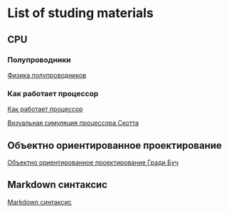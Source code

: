 # List of studing materials
## CPU
### Полупроводники
[Физика полупроводников](https://youtu.be/OMGdSCaMVD0)

### Как работает процессор
[Как работает процессор](https://www.youtube.com/watch?v=kIrKeKiJt90)

[Визуальная симуляция процессора Скотта](http://visual6502.org/JSSim/index.html)

## Объектно ориентированное проектирование
[Объектно ориентированное проектирование Гради Буч](https://docs.yandex.ru/docs/view?tm=1684254808&tld=ru&lang=ru&name=%5BGradi_Buch%5D_Obektno-orientirovannuei_analiz_i_pro(BookSee.org).pdf&text=объектно%20ориентированное%20проектирование%20Гради%20буч&url=https%3A%2F%2Fdl.booksee.org%2Fgenesis%2F334000%2Fdbcd07bbbd651a13accf03a364606e03%2F_as%2F%5BGradi_Buch%5D_Obektno-orientirovannuei_analiz_i_pro(BookSee.org).pdf&lr=213&mime=pdf&l10n=ru&sign=61d8efd52990699ab20931e2d944c67c&keyno=0&nosw=1&serpParams=tm%3D1684254808%26tld%3Dru%26lang%3Dru%26name%3D%5BGradi_Buch%5D_Obektno-orientirovannuei_analiz_i_pro(BookSee.org).pdf%26text%3D%25D0%25BE%25D0%25B1%25D1%258A%25D0%25B5%25D0%25BA%25D1%2582%25D0%25BD%25D0%25BE%2B%25D0%25BE%25D1%2580%25D0%25B8%25D0%25B5%25D0%25BD%25D1%2582%25D0%25B8%25D1%2580%25D0%25BE%25D0%25B2%25D0%25B0%25D0%25BD%25D0%25BD%25D0%25BE%25D0%25B5%2B%25D0%25BF%25D1%2580%25D0%25BE%25D0%25B5%25D0%25BA%25D1%2582%25D0%25B8%25D1%2580%25D0%25BE%25D0%25B2%25D0%25B0%25D0%25BD%25D0%25B8%25D0%25B5%2B%25D0%2593%25D1%2580%25D0%25B0%25D0%25B4%25D0%25B8%2B%25D0%25B1%25D1%2583%25D1%2587%26url%3Dhttps%253A%2F%2Fdl.booksee.org%2Fgenesis%2F334000%2Fdbcd07bbbd651a13accf03a364606e03%2F_as%2F%255BGradi_Buch%255D_Obektno-orientirovannuei_analiz_i_pro%2528BookSee.org%2529.pdf%26lr%3D213%26mime%3Dpdf%26l10n%3Dru%26sign%3D61d8efd52990699ab20931e2d944c67c%26keyno%3D0%26nosw%3D1)  

## Markdown синтаксис
[Markdown синтаксис](https://ru.markdown.net.br/bazovyy-sintaksis/)